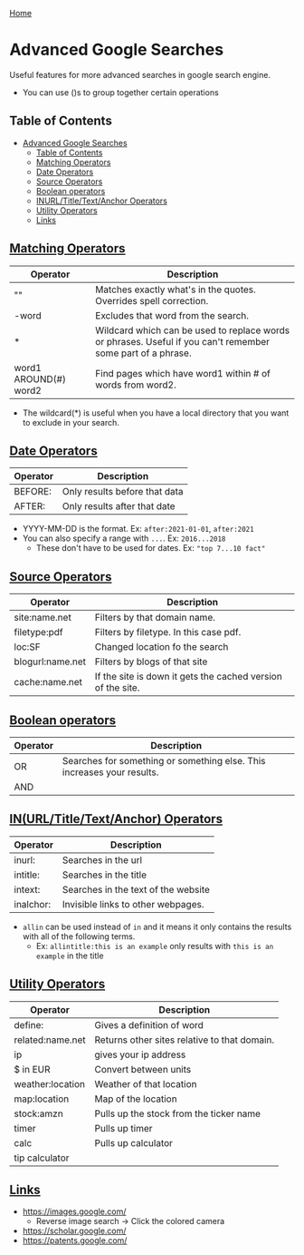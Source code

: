<!--
 * This file is part of RS Cheat Sheets.
 *
 * RS Cheat Sheets is free software: you can redistribute it and/or modify
 * it under the terms of the GNU General Public License as published by
 * the Free Software Foundation, either version 3 of the License, or
 * (at your option) any later version.
 *
 * RS Cheat Sheets is distributed in the hope that it will be useful,
 * but WITHOUT ANY WARRANTY; without even the implied warranty of
 * MERCHANTABILITY or FITNESS FOR A PARTICULAR PURPOSE.  See the
 * GNU General Public License for more details.
 *
 * You should have received a copy of the GNU General Public License
 * along with RS Cheat Sheets. If not, see <https://www.gnu.org/licenses/>.
 */
-->

[Home](../README.md)

# Advanced Google Searches

Useful features for more advanced searches in google search engine.
- You can use ()s to group together certain operations

## Table of Contents
<!-- TOC -->

- [Advanced Google Searches](#advanced-google-searches)
	- [Table of Contents](#table-of-contents)
	- [Matching Operators](#matching-operators)
	- [Date Operators](#date-operators)
	- [Source Operators](#source-operators)
	- [Boolean operators](#boolean-operators)
	- [INURL/Title/Text/Anchor Operators](#inurltitletextanchor-operators)
	- [Utility Operators](#utility-operators)
	- [Links](#links)

<!-- /TOC -->

## [Matching Operators](#table-of-contents)

| Operator              | Description                                                                                                 |
|-----------------------|-------------------------------------------------------------------------------------------------------------|
| ""                    | Matches exactly what's in the quotes. Overrides spell correction.                                           |
| -word                 | Excludes that word from the search.                                                                         |
| *                     | Wildcard which can be used to replace words or phrases. Useful if you can't remember some part of a phrase. |
| word1 AROUND(#) word2 | Find pages which have word1 within # of words from word2.                                                   |

- The wildcard(*) is useful when you have a local directory that you want to exclude in your search.

## [Date Operators](#table-of-contents)

| Operator | Description                   |
|----------|-------------------------------|
| BEFORE:  | Only results before that data |
| AFTER:   | Only results after that date  |

- YYYY-MM-DD is the format. Ex: `after:2021-01-01`, `after:2021`
- You can also specify a range with `...`. Ex: `2016...2018`
  - These don't have to be used for dates. Ex: `"top 7...10 fact"`

## [Source Operators](#table-of-contents)

| Operator         | Description                                                 |
|------------------|-------------------------------------------------------------|
| site:name.net    | Filters by that domain name.                                |
| filetype:pdf     | Filters by filetype. In this case pdf.                      |
| loc:SF           | Changed location fo the search                              |
| blogurl:name.net | Filters by blogs of that site                               |
| cache:name.net   | If the site is down it gets the cached version of the site. |

## [Boolean operators](#table-of-contents)

| Operator | Description                                                            |
|----------|------------------------------------------------------------------------|
| OR       | Searches for something or something else. This increases your results. |
| AND | |

## [IN(URL/Title/Text/Anchor) Operators](#table-of-contents)

| Operator  | Description                         |
|-----------|-------------------------------------|
| inurl:    | Searches in the url                 |
| intitle:  | Searches in the title               |
| intext:   | Searches in the text of the website |
| inalchor: | Invisible links to other webpages.  |

- `allin` can be used instead of `in` and it means it only contains the results with all of the following terms.
  - Ex: `allintitle:this is an example` only results with `this is an example` in the title

## [Utility Operators](#table-of-contents)


| Operator         | Description                                  |
|------------------|----------------------------------------------|
| define:          | Gives a definition of word                   |
| related:name.net | Returns other sites relative to that domain. |
| ip               | gives your ip address                        |
| $ in EUR         | Convert between units                        |
| weather:location | Weather of that location                     |
| map:location     | Map of the location                          |
| stock:amzn       | Pulls up the stock from the ticker name      |
| timer            | Pulls up timer                               |
| calc             | Pulls up calculator                          |
| tip calculator | |

## [Links](#table-of-contents)
- https://images.google.com/
  - Reverse image search -> Click the colored camera
- https://scholar.google.com/
- https://patents.google.com/